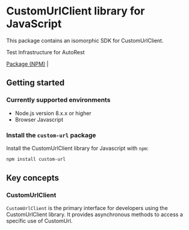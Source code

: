 # CustomUrlClient library for JavaScript

This package contains an isomorphic SDK for CustomUrlClient.

Test Infrastructure for AutoRest

[Package (NPM)](https://www.npmjs.com/package/custom-url) |

## Getting started

### Currently supported environments

- Node.js version 8.x.x or higher
- Browser Javascript


### Install the `custom-url` package

Install the CustomUrlClient library for Javascript with `npm`:

```bash
npm install custom-url
```


## Key concepts

### CustomUrlClient

`CustomUrlClient` is the primary interface for developers using the CustomUrlClient library. It provides asynchronous methods to access a specific use of CustomUrl.